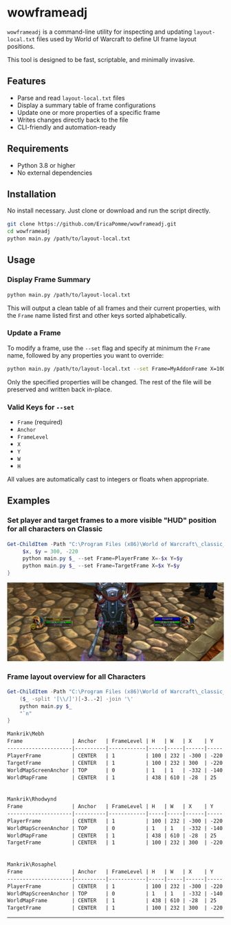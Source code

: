 
# wowframeadj

`wowframeadj` is a command-line utility for inspecting and updating `layout-local.txt` files used by World of Warcraft to define UI frame layout positions.

This tool is designed to be fast, scriptable, and minimally invasive.

## Features

- Parse and read `layout-local.txt` files
- Display a summary table of frame configurations
- Update one or more properties of a specific frame
- Writes changes directly back to the file
- CLI-friendly and automation-ready

## Requirements

- Python 3.8 or higher
- No external dependencies

## Installation

No install necessary. Just clone or download and run the script directly.

```bash
git clone https://github.com/EricaPomme/wowframeadj.git
cd wowframeadj
python main.py /path/to/layout-local.txt
````

## Usage

### Display Frame Summary

```bash
python main.py /path/to/layout-local.txt
```

This will output a clean table of all frames and their current properties, with the `Frame` name listed first and other keys sorted alphabetically.

### Update a Frame

To modify a frame, use the `--set` flag and specify at minimum the `Frame` name, followed by any properties you want to override:

```bash
python main.py /path/to/layout-local.txt --set Frame=MyAddonFrame X=100 Y=-200 Anchor=TOPRIGHT
```

Only the specified properties will be changed. The rest of the file will be preserved and written back in-place.

### Valid Keys for `--set`

* `Frame` (required)
* `Anchor`
* `FrameLevel`
* `X`
* `Y`
* `W`
* `H`

All values are automatically cast to integers or floats when appropriate.

## Examples

### Set player and target frames to a more visible "HUD" position for all characters on Classic

```powershell
Get-ChildItem -Path "C:\Program Files (x86)\World of Warcraft\_classic_" -Recurse -Filter "layout-local.txt" | ForEach-Object {
     $x, $y = 300, -220
     python main.py $_ --set Frame=PlayerFrame X=-$x Y=$y
     python main.py $_ --set Frame=TargetFrame X=$x Y=$y
}
```
![Portion of a screenshot showing the player and target frames precisely set opposite one another](doc/img/example1.png)
### Frame layout overview for all Characters
```powershell
Get-ChildItem -Path "C:\Program Files (x86)\World of Warcraft\_classic_" -Recurse -Filter "layout-local.txt" | ForEach-Object {
    ($_ -split '[\\/]')[-3..-2] -join '\'
    python main.py $_
    "`n"
}
```
```txt
Mankrik\Mebh
Frame                | Anchor   | FrameLevel | H   | W   | X    | Y   
---------------------|----------|------------|-----|-----|------|-----
PlayerFrame          | CENTER   | 1          | 100 | 232 | -300 | -220
TargetFrame          | CENTER   | 1          | 100 | 232 | 300  | -220
WorldMapScreenAnchor | TOP      | 0          | 1   | 1   | -332 | -140
WorldMapFrame        | CENTER   | 1          | 438 | 610 | -28  | 25  


Mankrik\Rhodwynd
Frame                | Anchor   | FrameLevel | H   | W   | X    | Y   
---------------------|----------|------------|-----|-----|------|-----
PlayerFrame          | CENTER   | 1          | 100 | 232 | -300 | -220
WorldMapScreenAnchor | TOP      | 0          | 1   | 1   | -332 | -140
WorldMapFrame        | CENTER   | 1          | 438 | 610 | -28  | 25  
TargetFrame          | CENTER   | 1          | 100 | 232 | 300  | -220


Mankrik\Rosaphel
Frame                | Anchor   | FrameLevel | H   | W   | X    | Y   
---------------------|----------|------------|-----|-----|------|-----
PlayerFrame          | CENTER   | 1          | 100 | 232 | -300 | -220
WorldMapScreenAnchor | TOP      | 0          | 1   | 1   | -332 | -140
WorldMapFrame        | CENTER   | 1          | 438 | 610 | -28  | 25  
TargetFrame          | CENTER   | 1          | 100 | 232 | 300  | -220
```
---
